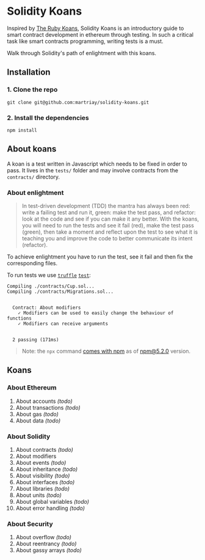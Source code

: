 # Solidity Koans
Inspired by [The Ruby Koans](http://rubykoans.com/), Solidity Koans is an introductory guide to smart contract development in ethereum through testing.
In such a critical task like smart contracts programming, writing tests is a must.

Walk through Solidity's path of enlightment with this koans.

## Installation
### 1. Clone the repo
```
git clone git@github.com:martriay/solidity-koans.git
```

### 2. Install the dependencies
```
npm install
```

## About koans
A koan is a test written in Javascript which needs to be fixed in order to pass. It lives in the `tests/` folder and may involve contracts from the `contracts/` directory.


### About enlightment

> In test-driven development (TDD) the mantra has always been red: write a failing test and run it, green: make the test pass, and refactor: look at the code and see if you can make it any better.
> With the koans, you will need to run the tests and see it fail (red), make the test pass (green), then take a moment and reflect upon the test to see what it is teaching you and improve the code to better communicate its intent (refactor).

To achieve enlightment you have to run the test, see it fail and then fix the corresponding files.

To run tests we use [`truffle`](https://github.com/trufflesuite/truffle) [`test`](http://truffleframework.com/docs/getting_started/testing):
```
Compiling ./contracts/Cup.sol...
Compiling ./contracts/Migrations.sol...


  Contract: About modifiers
    ✓ Modifiers can be used to easily change the behaviour of functions
    ✓ Modifiers can receive arguments


  2 passing (171ms)
```
> Note: the `npx` command [comes with npm](https://medium.com/@maybekatz/introducing-npx-an-npm-package-runner-55f7d4bd282b) as of npm@5.2.0 version.

## Koans
### About Ethereum
1. About accounts _(todo)_
1. About transactions _(todo)_
1. About gas _(todo)_
1. About data _(todo)_

### About Solidity
1. About contracts _(todo)_
1. About modifiers
1. About events _(todo)_
1. About inheritance _(todo)_
1. About visibility _(todo)_
1. About interfaces _(todo)_
1. About libraries _(todo)_
1. About units _(todo)_
1. About global variables _(todo)_
1. About error handling _(todo)_

### About Security
1. About overflow _(todo)_
1. About reentrancy _(todo)_
1. About gassy arrays _(todo)_
